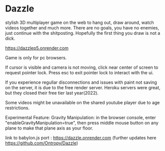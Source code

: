# Dazzle
stylish 3D multiplayer game on the web to hang out, draw around, watch videos together and much more. There are no goals, you have no enemies, just continue with the shitposting. Hopefully the first thing you draw is not a dick.

https://dazzlep5.onrender.com

Game is only for pc browsers.

If cursor is visible and camera is not moving, click near center of screen to request pointer lock. Press esc to exit pointer lock to interact with the ui.

If you experience regullar disconnections and issues with paint not saving on the server, it is due to the free render server. Heroku servers were great, but they closed their free tier last year(2022).

Some videos might be unavailable on the shared youtube player due to age restrictions.

Experimental Feature: Gravity Manipulation: in the browser console, enter "enableGravityManipulation=true", then press middle mouse button on any plane to make that plane axis as your floor.

link to babylon.js port : https://dazzle.onrender.com (further updates here https://github.com/Ontropy/Dazzle)
